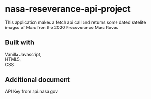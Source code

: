 # nasa-reseverance-api-project
This application makes a fetch api call and returns some dated satelite images of Mars fron the 2020 Preseverance Mars Rover.

<h2> Built with</h2>
Vanilla Javascript,<br>
HTML5,<br>
CSS

<h2>Additional document</h2>
API Key from api.nasa.gov
